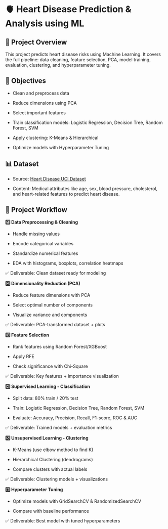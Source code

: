 # 🫀 Heart Disease Prediction & Analysis using ML
## 🌟 Project Overview

This project predicts heart disease risks using Machine Learning.
It covers the full pipeline: data cleaning, feature selection, PCA, model training, evaluation, clustering, and hyperparameter tuning.

## 🎯 Objectives

  - Clean and preprocess data

  - Reduce dimensions using PCA

  - Select important features

  - Train classification models: Logistic Regression, Decision Tree, Random Forest, SVM

  - Apply clustering: K-Means & Hierarchical

  - Optimize models with Hyperparameter Tuning

## 📊 Dataset

- Source: [Heart Disease UCI Dataset](https://archive.ics.uci.edu/dataset/45/heart+disease)

- Content: Medical attributes like age, sex, blood pressure, cholesterol, and heart-related features to predict heart disease.


## 🧩 Project Workflow
**1️⃣ Data Preprocessing & Cleaning**

  - Handle missing values

  - Encode categorical variables

  - Standardize numerical features

  - EDA with histograms, boxplots, correlation heatmaps

✅ Deliverable: Clean dataset ready for modeling





**2️⃣ Dimensionality Reduction (PCA)**

  - Reduce feature dimensions with PCA

  - Select optimal number of components

  - Visualize variance and components

✅ Deliverable: PCA-transformed dataset + plots



**3️⃣ Feature Selection**

  - Rank features using Random Forest/XGBoost

  - Apply RFE

  - Check significance with Chi-Square

✅ Deliverable: Key features + importance visualization



**4️⃣ Supervised Learning - Classification**

  - Split data: 80% train / 20% test

  - Train: Logistic Regression, Decision Tree, Random Forest, SVM

  - Evaluate: Accuracy, Precision, Recall, F1-score, ROC & AUC

✅ Deliverable: Trained models + evaluation metrics



**5️⃣ Unsupervised Learning - Clustering**

  - K-Means (use elbow method to find K)

  - Hierarchical Clustering (dendrograms)

  - Compare clusters with actual labels

✅ Deliverable: Clustering models + visualizations



**6️⃣ Hyperparameter Tuning**

  - Optimize models with GridSearchCV & RandomizedSearchCV

  - Compare with baseline performance

✅ Deliverable: Best model with tuned hyperparameters
